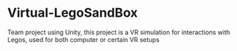 # Virtual-LegoSandBox
Team project using Unity, this project is a VR simulation for interactions with Legos, used for both computer or certain VR setups
